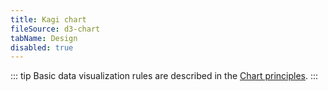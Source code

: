 ```yaml
---
title: Kagi chart
fileSource: d3-chart
tabName: Design
disabled: true
---
```


::: tip
Basic data visualization rules are described in the [Chart principles](/data-display/d3-chart).
:::
